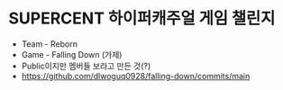 # SUPERCENT 하이퍼캐주얼 게임 챌린지 
- Team - Reborn
- Game - Falling Down (가제)
- Public이지만 멤버들 보라고 만든 것(?)
- https://github.com/dlwoguq0928/falling-down/commits/main
